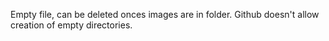 Empty file, can be deleted onces images are in folder.  Github doesn't allow creation of empty directories.
